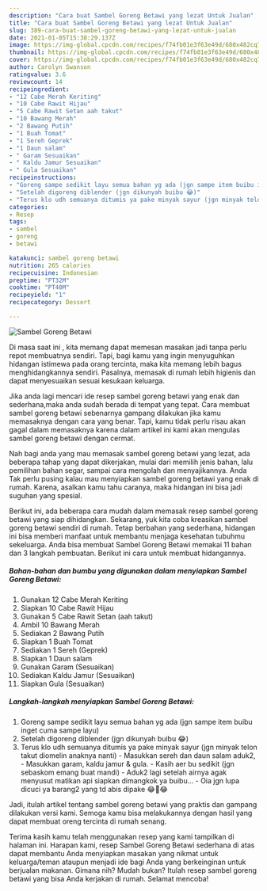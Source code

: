 ```yaml
---
description: "Cara buat Sambel Goreng Betawi yang lezat Untuk Jualan"
title: "Cara buat Sambel Goreng Betawi yang lezat Untuk Jualan"
slug: 389-cara-buat-sambel-goreng-betawi-yang-lezat-untuk-jualan
date: 2021-01-05T15:38:29.137Z
image: https://img-global.cpcdn.com/recipes/f74fb01e3f63e49d/680x482cq70/sambel-goreng-betawi-foto-resep-utama.jpg
thumbnail: https://img-global.cpcdn.com/recipes/f74fb01e3f63e49d/680x482cq70/sambel-goreng-betawi-foto-resep-utama.jpg
cover: https://img-global.cpcdn.com/recipes/f74fb01e3f63e49d/680x482cq70/sambel-goreng-betawi-foto-resep-utama.jpg
author: Carolyn Swanson
ratingvalue: 3.6
reviewcount: 14
recipeingredient:
- "12 Cabe Merah Keriting"
- "10 Cabe Rawit Hijau"
- "5 Cabe Rawit Setan aah takut"
- "10 Bawang Merah"
- "2 Bawang Putih"
- "1 Buah Tomat"
- "1 Sereh Geprek"
- "1 Daun salam"
- " Garam Sesuaikan"
- " Kaldu Jamur Sesuaikan"
- " Gula Sesuaikan"
recipeinstructions:
- "Goreng sampe sedikit layu semua bahan yg ada (jgn sampe item buibu inget cuma sampe layu)"
- "Setelah digoreng diblender (jgn dikunyah buibu 😂)"
- "Terus klo udh semuanya ditumis ya pake minyak sayur (jgn minyak telon takut diomelin anaknya nanti)  Masukkan sereh dan daun salam aduk2, Masukkan garam, kaldu jamur &amp; gula. Kasih aer bu sedikit (jgn sebaskom emang buat mandi) Aduk2 lagi setelah airnya agak menyusut matikan api siapkan dimangkok ya buibu... Oia jgn lupa dicuci ya barang2 yang td abis dipake 😂🤣😂"
categories:
- Resep
tags:
- sambel
- goreng
- betawi

katakunci: sambel goreng betawi 
nutrition: 265 calories
recipecuisine: Indonesian
preptime: "PT32M"
cooktime: "PT40M"
recipeyield: "1"
recipecategory: Dessert

---
```



![Sambel Goreng Betawi](https://img-global.cpcdn.com/recipes/f74fb01e3f63e49d/680x482cq70/sambel-goreng-betawi-foto-resep-utama.jpg)

Di masa  saat ini , kita memang dapat memesan masakan jadi tanpa perlu repot membuatnya sendiri. Tapi, bagi kamu yang ingin menyuguhkan hidangan istimewa pada orang tercinta, maka kita memang lebih bagus menghidangkannya sendiri. Pasalnya, memasak di rumah lebih higienis dan dapat menyesuaikan sesuai kesukaan keluarga.

Jika anda lagi mencari ide resep sambel goreng betawi yang enak dan sederhana,maka anda sudah berada di tempat yang tepat. Cara membuat sambel goreng betawi  sebenarnya gampang dilakukan jika kamu memasaknya dengan cara yang benar. Tapi, kamu tidak perlu risau akan gagal dalam memasaknya 
karena dalam artikel ini kami akan mengulas sambel goreng betawi dengan cermat.  



Nah bagi anda yang mau memasak sambel goreng betawi yang lezat, ada beberapa tahap yang dapat dikerjakan, mulai dari memilih jenis bahan, lalu pemilihan bahan segar, sampai cara mengolah dan menyajikannya. Anda Tak perlu pusing kalau mau menyiapkan sambel goreng betawi yang enak di rumah. Karena, asalkan kamu  tahu caranya, maka hidangan ini bisa jadi suguhan yang spesial.

Berikut ini, ada beberapa cara mudah dalam memasak resep sambel goreng betawi yang siap dihidangkan. Sekarang, yuk kita coba kreasikan sambel goreng betawi sendiri di rumah. Tetap berbahan yang sederhana, hidangan ini bisa memberi manfaat untuk membantu menjaga kesehatan tubuhmu sekeluarga. Anda bisa membuat Sambel Goreng Betawi memakai 11 bahan dan 3 langkah pembuatan. Berikut ini cara untuk membuat hidangannya.

<!--inarticleads1-->

##### Bahan-bahan dan bumbu yang digunakan dalam menyiapkan Sambel Goreng Betawi:

1. Gunakan 12 Cabe Merah Keriting
1. Siapkan 10 Cabe Rawit Hijau
1. Gunakan 5 Cabe Rawit Setan (aah takut)
1. Ambil 10 Bawang Merah
1. Sediakan 2 Bawang Putih
1. Siapkan 1 Buah Tomat
1. Sediakan 1 Sereh (Geprek)
1. Siapkan 1 Daun salam
1. Gunakan  Garam (Sesuaikan)
1. Sediakan  Kaldu Jamur (Sesuaikan)
1. Siapkan  Gula (Sesuaikan)




<!--inarticleads2-->

##### Langkah-langkah menyiapkan Sambel Goreng Betawi:

1. Goreng sampe sedikit layu semua bahan yg ada (jgn sampe item buibu inget cuma sampe layu)
1. Setelah digoreng diblender (jgn dikunyah buibu 😂)
1. Terus klo udh semuanya ditumis ya pake minyak sayur (jgn minyak telon takut diomelin anaknya nanti)  - Masukkan sereh dan daun salam aduk2, - Masukkan garam, kaldu jamur &amp; gula. - Kasih aer bu sedikit (jgn sebaskom emang buat mandi) - Aduk2 lagi setelah airnya agak menyusut matikan api siapkan dimangkok ya buibu... - Oia jgn lupa dicuci ya barang2 yang td abis dipake 😂🤣😂




Jadi, itulah artikel tentang  sambel goreng betawi  yang praktis dan gampang dilakukan versi kami. Semoga kamu bisa melakukannya dengan hasil yang dapat membuat oreng tercinta di rumah senang. 

Terima kasih kamu telah menggunakan resep yang kami tampilkan di halaman ini. Harapan kami, resep  Sambel Goreng Betawi sederhana di atas dapat membantu Anda menyiapkan masakan yang nikmat untuk keluarga/teman ataupun menjadi ide bagi Anda yang berkeinginan untuk berjualan makanan. Gimana nih? Mudah bukan? Itulah resep sambel goreng betawi yang bisa Anda kerjakan di rumah. Selamat mencoba!

